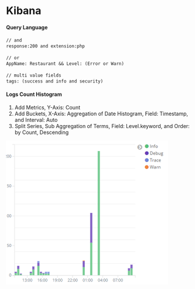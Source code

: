 # Kibana

#### Query Language

```
// and
response:200 and extension:php

// or
AppName: Restaurant && Level: (Error or Warn)

// multi value fields
tags: (success and info and security)
```

#### Logs Count Histogram

1. Add Metrics, Y-Axis: Count
2. Add Buckets, X-Axis: Aggregation of Date Histogram, Field: Timestamp, and Interval: Auto
3. Split Series, Sub Aggregation of Terms, Field: Level.keyword, and Order: by Count, Descending

![](.gitbook/assets/image%20%289%29.png)

